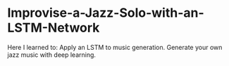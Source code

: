# Improvise-a-Jazz-Solo-with-an-LSTM-Network
Here I learned to: Apply an LSTM to music generation. Generate your own jazz music with deep learning.
